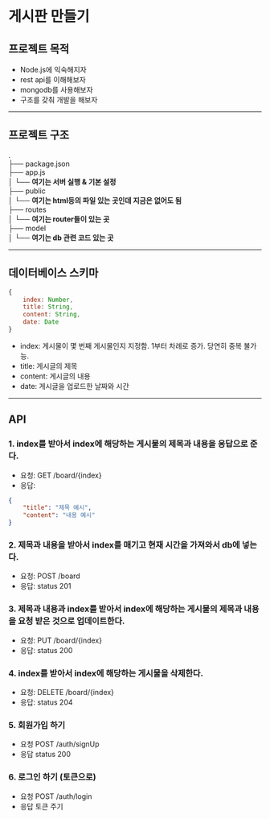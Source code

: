 # 게시판 만들기

## 프로젝트 목적
- Node.js에 익숙해지자
- rest api를 이해해보자
- mongodb를 사용해보자
- 구조를 갖춰 개발을 해보자
***
## 프로젝트 구조
.<br>
├── package.json<br>
├── app.js<br>
│ └── **여기는 서버 실행 & 기본 설정**<br>
├── public<br>
│ └── **여기는 html등의 파일 있는 곳인데 지금은 없어도 됨**<br>
├── routes<br>
│ └── **여기는 router들이 있는 곳**<br>
├── model<br>
│  └── **여기는 db 관련 코드 있는 곳** <br>
***
## 데이터베이스 스키마
``` js
{
    index: Number,
    title: String,
    content: String,
    date: Date
} 
```
- index: 게시물이 몇 번째 게시물인지 지정함. 1부터 차례로 증가. 당연히 중복 불가능.
- title: 게시글의 제목
- content: 게시글의 내용
- date: 게시글을 업로드한 날짜와 시간
***
## API
### 1. index를 받아서 index에 해당하는 게시물의 제목과 내용을 응답으로 준다.<br>
- 요청:
GET /board/{index}<br> 
- 응답: 
``` json
{
    "title": "제목 예시",
    "content": "내용 예시"
}
```

### 2. 제목과 내용을 받아서 index를 매기고 현재 시간을 가져와서 db에 넣는다.<br>
- 요청: POST /board<br> 
- 응답: status 201

### 3. 제목과 내용과 index를 받아서 index에 해당하는 게시물의 제목과 내용을 요청 받은 것으로 업데이트한다.<br>
- 요청: PUT /board/{index}
- 응답: status 200

### 4. index를 받아서 index에 해당하는 게시물을 삭제한다.
- 요청: DELETE /board/{index}
- 응답: status 204
### 5. 회원가입 하기
- 요청 POST /auth/signUp
- 응답 status 200

### 6. 로그인 하기 (토큰으로)
- 요청 POST /auth/login
- 응답 토큰 주기